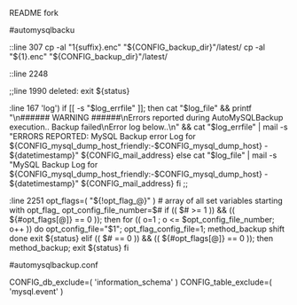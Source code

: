 README fork

#automysqlbacku

::line 307
cp -al "${1}${suffix}.enc" "${CONFIG_backup_dir}"/latest/
cp -al "${1}.enc" "${CONFIG_backup_dir}"/latest/

::line 2248

;;line 1990
deleted: exit ${status}

:line 167
'log')
  if [[ -s "$log_errfile" ]]; then
    cat "$log_file" && printf "\n###### WARNING ######\nErrors reported during AutoMySQLBackup execution.. Backup failed\nError log below..\n" && cat "$log_errfile" | mail -s "ERRORS REPORTED: MySQL Backup error Log for ${CONFIG_mysql_dump_host_friendly:-$CONFIG_mysql_dump_host} - ${datetimestamp}" ${CONFIG_mail_address}
  else
	      cat "$log_file" | mail -s "MySQL Backup Log for ${CONFIG_mysql_dump_host_friendly:-$CONFIG_mysql_dump_host} - ${datetimestamp}" ${CONFIG_mail_address}
	    fi
	    ;;
	    
:line 2251
opt_flags=( "${!opt_flag_@}" )	# array of all set variables starting with opt_flag_
opt_config_file_number=$#
if (( $# >= 1 )) && (( ${#opt_flags[@]} == 0 )); then
  for (( o=1 ; o <= $opt_config_file_number; o++ ))
  do
     opt_config_file="$1"; opt_flag_config_file=1; method_backup
     shift
  done
  exit ${status}
elif (( $# == 0 )) && (( ${#opt_flags[@]} == 0 )); then
  method_backup; exit ${status}
fi

#automysqlbackup.conf

CONFIG_db_exclude=( 'information_schema' )
CONFIG_table_exclude=( 'mysql.event' )